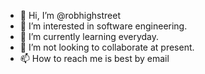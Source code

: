 - 👋 Hi, I’m @robhighstreet
- 👀 I’m interested in software engineering. 
- 🌱 I’m currently learning everyday. 
- 💞️ I’m not looking to collaborate at present. 
- 📫 How to reach me is best by email 

<!---
robhighstreet/robhighstreet is a ✨ special ✨ repository because its `README.md` (this file) appears on your GitHub profile.
You can click the Preview link to take a look at your changes.
